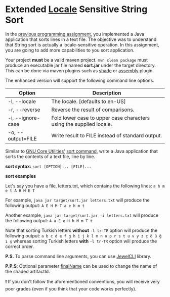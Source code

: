 # Extended [Locale](https://docs.oracle.com/javase/8/docs/api/java/util/Locale.html) Sensitive String Sort

In the [previous programming assignment](https://github.com/AnadoluUniversityCeng/LocaleSensitiveSort), you implemented a Java application that sorts lines in a text file.
The objective was to understand that String sort is actually a locale-sensitive operation. 
In this assignment, you are going to add more capabilities to you sort application.


Your project **must** be a valid maven project. `mvn clean package` must produce an executable jar file named **sort.jar** under the target directory.
This can be done via maven plugins such as [shade](https://maven.apache.org/plugins/maven-shade-plugin) or [assembly](https://maven.apache.org/plugins/maven-assembly-plugin) plugin.

 
The enhanced version will support the following command line options.

Option | Description
------------ | -------------
-l, --locale | The locale. [defaults to en-US]
-r, --reverse | Reverse the result of comparisons.
-i, --ignore-case | Fold lower case to upper case characters using the supplied locale.
-o, --output=FILE | Write result to FILE instead of standard output.



Similar to [GNU Core Utilities'](https://www.gnu.org/software/coreutils/coreutils.html) [sort command](https://www.computerhope.com/unix/usort.htm), write a Java application that sorts the contents of a text file, line by line.

**sort syntax:** `sort [OPTION]... [FILE]...`

**sort examples**

Let's say you have a file, letters.txt, which contains the following lines:
`
a
h
m
e
t
A
H
M
E
T
`

For example, `java jar target/sort.jar letters.txt` will produce the following output:
`
A
E
H
M
T
a
e
h
m
t
`



Another example, `java jar target/sort.jar -i letters.txt` will produce the following output:
`
A
a
E
e
H
h
M
m
T
t
`

Note that sorting Turkish letters **without** `-l tr-TR` option will produce the following output:
`
a
b
c
d
e
f
g
h
i
j
k
l
m
n
o
p
r
s
t
u
v
y
z
ç
ö
ü
ğ
ı
ş
`
whereas sorting Turkish letters **with** `-l tr-TR` option will produce the correct order.

**P.S.** To parse command line arguments, you can use [JewelCLI](http://jewelcli.lexicalscope.com) library.

**P.P.S**: Optional parameter [finalName](https://maven.apache.org/plugins/maven-shade-plugin/shade-mojo.html#finalName) can be used to change the name of the shaded artifactId.

:exclamation: If you don't follow the aforementioned conventions, you will receive very poor grades (even if you think that your code works perfectly).
